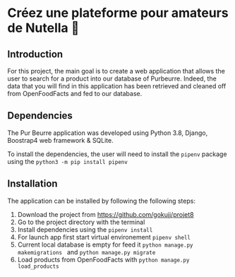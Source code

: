 # Créez une plateforme pour amateurs de Nutella 🍫

## Introduction

For this project, the main goal is to create a web application that allows the user to search for a product into our database of Purbeurre. Indeed, the data that you will find in this application has been retrieved and cleaned off from OpenFoodFacts and fed to our database.

## Dependencies

The Pur Beurre application was developed using Python 3.8, Django, Boostrap4 web framework & SQLite.

To install the dependencies, the user will need to install the `pipenv` package using the `python3 -m pip install pipenv`

## Installation

The application can be installed by following the following steps:

1. Download the project from https://github.com/gokujj/projet8
2. Go to the project directory with the terminal
3. Install dependencies using the `pipenv install`
4. For launch app first start virtual environement `pipenv shell`
5. Current local database is empty for feed it `python manage.py makemigrations ` and `python manage.py migrate`
6. Load products from OpenFoodFacts with `python manage.py load_products`




